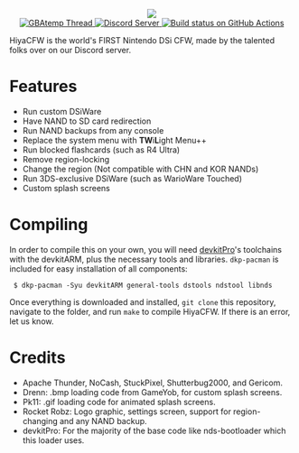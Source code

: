 <p align="center">
  <img src="https://github.com/RocketRobz/hiyaCFW/blob/master/logo/logo.png"><br>
  <a href="https://gbatemp.net/threads/release-hiyacfw-worlds-first-nintendo-dsi-cfw.502631/">
   <img src="https://img.shields.io/badge/GBAtemp-Thread-blue.svg" alt="GBAtemp Thread">
  </a>
  <a href="https://discord.gg/yD3spjv">
   <img src="https://img.shields.io/badge/Discord%20Server-%23other--nds--homebrew-green.svg" alt="Discord Server">
  </a>
  <a href="https://github.com/RocketRobz/hiyaCFW/actions?query=workflow%3A%22Build+hiyaCFW%22">
    <img src="https://github.com/RocketRobz/hiyaCFW/workflows/Build%20hiyaCFW/badge.svg" alt="Build status on GitHub Actions">
  </a>
</p>

HiyaCFW is the world's FIRST Nintendo DSi CFW, made by the talented folks over on our Discord server.

# Features

- Run custom DSiWare
- Have NAND to SD card redirection
- Run NAND backups from any console
- Replace the system menu with **TW**i**L**ight Menu++
- Run blocked flashcards (such as R4 Ultra)
- Remove region-locking
- Change the region (Not compatible with CHN and KOR NANDs)
- Run 3DS-exclusive DSiWare (such as WarioWare Touched)
- Custom splash screens

# Compiling

In order to compile this on your own, you will need [devkitPro](https://devkitpro.org/)'s toolchains with the devkitARM, plus the necessary tools and libraries. `dkp-pacman` is included for easy installation of all components:

```
 $ dkp-pacman -Syu devkitARM general-tools dstools ndstool libnds
```

Once everything is downloaded and installed, `git clone` this repository, navigate to the folder, and run `make` to compile HiyaCFW. If there is an error, let us know.

# Credits
- Apache Thunder, NoCash, StuckPixel, Shutterbug2000, and Gericom.
- Drenn: .bmp loading code from GameYob, for custom splash screens.
- Pk11: .gif loading code for animated splash screens.
- Rocket Robz: Logo graphic, settings screen, support for region-changing and any NAND backup.
- devkitPro: For the majority of the base code like nds-bootloader which this loader uses.
